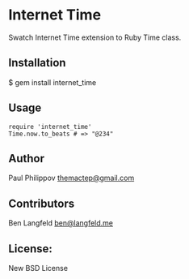 # Internet Time

  Swatch Internet Time extension to Ruby Time class.

## Installation
  $ gem install internet_time

## Usage
```
require 'internet_time'
Time.now.to_beats # => "@234"
```

## Author
  Paul Philippov <themactep@gmail.com>

## Contributors
  Ben Langfeld <ben@langfeld.me>

## License:
  New BSD License
